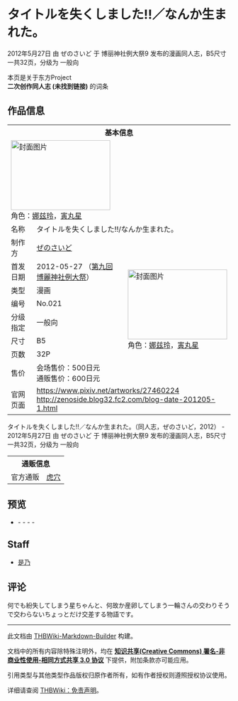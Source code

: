 # タイトルを失くしました!!／なんか生まれた。

<!-- source html: G:\repos\THBWiki-Markdown-Builder\THBWikiMarkdown\Temp\main\a\a9\ns0%3A%E3%82%BF%E3%82%A4%E3%83%88%E3%83%AB%E3%82%92%E5%A4%B1%E3%81%8F%E3%81%97%E3%81%BE%E3%81%97%E3%81%9F%21%21%EF%BC%8F%E3%81%AA%E3%82%93%E3%81%8B%E7%94%9F%E3%81%BE%E3%82%8C%E3%81%9F%E3%80%82.html -->

2012年5月27日 由 ぜのさいど 于 博丽神社例大祭9 发布的漫画同人志，B5尺寸一共32页，分级为 一般向

本页是关于东方Project  
 **二次创作同人志 (未找到链接)** 的词条

## 作品信息

<table><tbody><tr><th colspan="3">基本信息</th></tr><tr><td class="cover-artwork-mobile" colspan="2"><a href="./文件-タイトルを失くしました!!／なんか生まれた。封面.jpg.md" class="image" title="封面图片"><img alt="封面图片" src="https://upload.thwiki.cc/thumb/3/38/%E3%82%BF%E3%82%A4%E3%83%88%E3%83%AB%E3%82%92%E5%A4%B1%E3%81%8F%E3%81%97%E3%81%BE%E3%81%97%E3%81%9F%21%21%EF%BC%8F%E3%81%AA%E3%82%93%E3%81%8B%E7%94%9F%E3%81%BE%E3%82%8C%E3%81%9F%E3%80%82%E5%B0%81%E9%9D%A2.jpg/224px-%E3%82%BF%E3%82%A4%E3%83%88%E3%83%AB%E3%82%92%E5%A4%B1%E3%81%8F%E3%81%97%E3%81%BE%E3%81%97%E3%81%9F%21%21%EF%BC%8F%E3%81%AA%E3%82%93%E3%81%8B%E7%94%9F%E3%81%BE%E3%82%8C%E3%81%9F%E3%80%82%E5%B0%81%E9%9D%A2.jpg" decoding="async" loading="lazy" width="224" height="157" srcset="https://upload.thwiki.cc/thumb/3/38/%E3%82%BF%E3%82%A4%E3%83%88%E3%83%AB%E3%82%92%E5%A4%B1%E3%81%8F%E3%81%97%E3%81%BE%E3%81%97%E3%81%9F%21%21%EF%BC%8F%E3%81%AA%E3%82%93%E3%81%8B%E7%94%9F%E3%81%BE%E3%82%8C%E3%81%9F%E3%80%82%E5%B0%81%E9%9D%A2.jpg/336px-%E3%82%BF%E3%82%A4%E3%83%88%E3%83%AB%E3%82%92%E5%A4%B1%E3%81%8F%E3%81%97%E3%81%BE%E3%81%97%E3%81%9F%21%21%EF%BC%8F%E3%81%AA%E3%82%93%E3%81%8B%E7%94%9F%E3%81%BE%E3%82%8C%E3%81%9F%E3%80%82%E5%B0%81%E9%9D%A2.jpg 1.5x, https://upload.thwiki.cc/thumb/3/38/%E3%82%BF%E3%82%A4%E3%83%88%E3%83%AB%E3%82%92%E5%A4%B1%E3%81%8F%E3%81%97%E3%81%BE%E3%81%97%E3%81%9F%21%21%EF%BC%8F%E3%81%AA%E3%82%93%E3%81%8B%E7%94%9F%E3%81%BE%E3%82%8C%E3%81%9F%E3%80%82%E5%B0%81%E9%9D%A2.jpg/448px-%E3%82%BF%E3%82%A4%E3%83%88%E3%83%AB%E3%82%92%E5%A4%B1%E3%81%8F%E3%81%97%E3%81%BE%E3%81%97%E3%81%9F%21%21%EF%BC%8F%E3%81%AA%E3%82%93%E3%81%8B%E7%94%9F%E3%81%BE%E3%82%8C%E3%81%9F%E3%80%82%E5%B0%81%E9%9D%A2.jpg 2x" data-file-width="1140" data-file-height="797"></a><div class="cover-char">角色：<a href="./娜兹玲.md" title="娜兹玲">娜兹玲</a>，<a href="./寅丸星.md" title="寅丸星">寅丸星</a></div></td>
</tr><tr><td class="label">名称</td><td colspan="2"> タイトルを失くしました!!/なんか生まれた。 </td></tr><tr><td class="label">制作方</td><td><a href="./ぜのさいど.md" title="ぜのさいど">ぜのさいど</a></td><td class="cover-artwork" rowspan="8" style="min-width:224px;"><a href="./文件-タイトルを失くしました!!／なんか生まれた。封面.jpg.md" class="image" title="封面图片"><img alt="封面图片" src="https://upload.thwiki.cc/thumb/3/38/%E3%82%BF%E3%82%A4%E3%83%88%E3%83%AB%E3%82%92%E5%A4%B1%E3%81%8F%E3%81%97%E3%81%BE%E3%81%97%E3%81%9F%21%21%EF%BC%8F%E3%81%AA%E3%82%93%E3%81%8B%E7%94%9F%E3%81%BE%E3%82%8C%E3%81%9F%E3%80%82%E5%B0%81%E9%9D%A2.jpg/224px-%E3%82%BF%E3%82%A4%E3%83%88%E3%83%AB%E3%82%92%E5%A4%B1%E3%81%8F%E3%81%97%E3%81%BE%E3%81%97%E3%81%9F%21%21%EF%BC%8F%E3%81%AA%E3%82%93%E3%81%8B%E7%94%9F%E3%81%BE%E3%82%8C%E3%81%9F%E3%80%82%E5%B0%81%E9%9D%A2.jpg" decoding="async" loading="lazy" width="224" height="157" srcset="https://upload.thwiki.cc/thumb/3/38/%E3%82%BF%E3%82%A4%E3%83%88%E3%83%AB%E3%82%92%E5%A4%B1%E3%81%8F%E3%81%97%E3%81%BE%E3%81%97%E3%81%9F%21%21%EF%BC%8F%E3%81%AA%E3%82%93%E3%81%8B%E7%94%9F%E3%81%BE%E3%82%8C%E3%81%9F%E3%80%82%E5%B0%81%E9%9D%A2.jpg/336px-%E3%82%BF%E3%82%A4%E3%83%88%E3%83%AB%E3%82%92%E5%A4%B1%E3%81%8F%E3%81%97%E3%81%BE%E3%81%97%E3%81%9F%21%21%EF%BC%8F%E3%81%AA%E3%82%93%E3%81%8B%E7%94%9F%E3%81%BE%E3%82%8C%E3%81%9F%E3%80%82%E5%B0%81%E9%9D%A2.jpg 1.5x, https://upload.thwiki.cc/thumb/3/38/%E3%82%BF%E3%82%A4%E3%83%88%E3%83%AB%E3%82%92%E5%A4%B1%E3%81%8F%E3%81%97%E3%81%BE%E3%81%97%E3%81%9F%21%21%EF%BC%8F%E3%81%AA%E3%82%93%E3%81%8B%E7%94%9F%E3%81%BE%E3%82%8C%E3%81%9F%E3%80%82%E5%B0%81%E9%9D%A2.jpg/448px-%E3%82%BF%E3%82%A4%E3%83%88%E3%83%AB%E3%82%92%E5%A4%B1%E3%81%8F%E3%81%97%E3%81%BE%E3%81%97%E3%81%9F%21%21%EF%BC%8F%E3%81%AA%E3%82%93%E3%81%8B%E7%94%9F%E3%81%BE%E3%82%8C%E3%81%9F%E3%80%82%E5%B0%81%E9%9D%A2.jpg 2x" data-file-width="1140" data-file-height="797"></a><div class="cover-char">角色：<a href="./娜兹玲.md" title="娜兹玲">娜兹玲</a>，<a href="./寅丸星.md" title="寅丸星">寅丸星</a></div></td>
</tr><tr><td class="label">首发日期</td><td>2012-05-27&#160;（<a href="/展会作品列表?e=%E5%8D%9A%E4%B8%BD%E7%A5%9E%E7%A4%BE%E4%BE%8B%E5%A4%A7%E7%A5%AD%239">第九回 博麗神社例大祭</a>）</td></tr><tr><td class="label">类型</td><td>漫画</td></tr><tr><td class="label">编号</td><td>No.021</td></tr><tr><td class="label">分级指定</td><td>一般向</td></tr><tr><td class="label">尺寸</td><td>B5</td></tr><tr><td class="label">页数</td><td>32P</td></tr><tr><td class="label">售价</td><td>会场售价：500日元<br>通贩售价：600日元</td></tr>
<tr><td class="label">官网页面</td><td colspan="2"><a rel="nofollow" class="external free" href="https://www.pixiv.net/artworks/27460224">https://www.pixiv.net/artworks/27460224</a><br><a rel="nofollow" class="external free" href="http://zenoside.blog32.fc2.com/blog-date-201205-1.html">http://zenoside.blog32.fc2.com/blog-date-201205-1.html</a></td></tr></tbody></table>

タイトルを失くしました!!／なんか生まれた。（同人志，ぜのさいど，2012） - 2012年5月27日 由 ぜのさいど 于 博丽神社例大祭9 发布的漫画同人志，B5尺寸一共32页，分级为 一般向

<table><tbody><tr><th colspan="3">通贩信息</th></tr><tr><td class="label">官方通贩</td><td colspan="2"><a rel="nofollow" class="external text" href="https://ec.toranoana.jp/tora_r/ec/item/040030047112">虎穴</a></td></tr></tbody></table>



## 预览
- [](./文件-タイトルを失くしました!!／なんか生まれた。预览图1.jpg.md)- [](./文件-タイトルを失くしました!!／なんか生まれた。预览图2.jpg.md)- [](./文件-タイトルを失くしました!!／なんか生まれた。预览图3.jpg.md)- [](./文件-タイトルを失くしました!!／なんか生まれた。预览图4.jpg.md)- [](./文件-タイトルを失くしました!!／なんか生まれた。预览图5.jpg.md)


## Staff
- [是乃](./是乃.md)


## 评论
  
何でも紛失してしまう星ちゃんと、何故か産卵してしまう一輪さんの交わりそうで交わらないちょっとだけ交差する物語です。
  
  
  

  





---

此文档由 [THBWiki-Markdown-Builder](https://github.com/Delsin-Yu/THBWiki-Markdown-Builder) 构建。

文档中的所有内容除特殊注明外，均在 [**知识共享(Creative Commons) 署名-非商业性使用-相同方式共享 3.0 协议**](https://creativecommons.org/licenses/by-sa/3.0/deed.zh-hans) 下提供，附加条款亦可能应用。

引用类型与其他类型作品版权归原作者所有，如有作者授权则遵照授权协议使用。

详细请查阅 [THBWiki：免责声明](https://thbwiki.cc/THBWiki:%E5%85%8D%E8%B4%A3%E5%A3%B0%E6%98%8E)。

